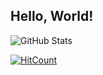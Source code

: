 ## Hello, World!

![GitHub Stats](https://github-readme-stats.vercel.app/api?username=ask0ne&bg_color=fafafa&hide_border=true&line_height=25&title_color=0c0c0d&text_color=141414&hide=["issues","prs"])

[![HitCount](http://hits.dwyl.com/ask0ne/ask0ne.svg)](http://hits.dwyl.com/ask0ne)
<!--
**ask0ne/ask0ne** is a ✨ _special_ ✨ repository because its `README.md` (this file) appears on your GitHub profile.

Here are some ideas to get you started:

- 🔭 I’m currently working on ...
- 🌱 I’m currently learning ...
- 👯 I’m looking to collaborate on ...
- 🤔 I’m looking for help with ...
- 💬 Ask me about ...
- 📫 How to reach me: ...
- 😄 Pronouns: ...
- ⚡ Fun fact: ...
-->
